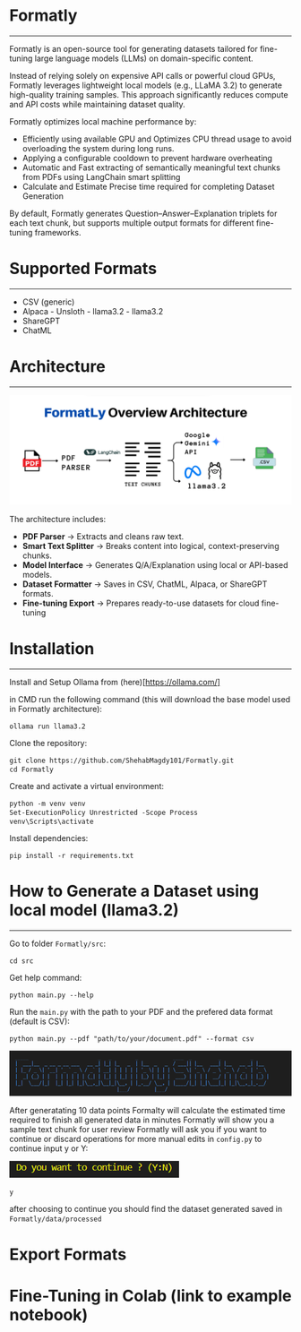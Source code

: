 # Formatly
---
Formatly is an open-source tool for generating datasets tailored for fine-tuning large language models (LLMs) on domain-specific content.

Instead of relying solely on expensive API calls or powerful cloud GPUs, Formatly leverages lightweight local models (e.g., LLaMA 3.2) to generate high-quality training samples. This approach significantly reduces compute and API costs while maintaining dataset quality.

Formatly optimizes local machine performance by:

- Efficiently using available GPU and Optimizes CPU thread usage to avoid overloading the system during long runs.
- Applying a configurable cooldown to prevent hardware overheating
- Automatic and Fast extracting of semantically meaningful text chunks from PDFs using LangChain smart splitting
- Calculate and Estimate Precise time required for completing Dataset Generation

By default, Formatly generates Question–Answer–Explanation triplets for each text chunk, but supports multiple output formats for different fine-tuning frameworks.

# Supported Formats
---
- CSV (generic)
- Alpaca - Unsloth - llama3.2 - llama3.2
- ShareGPT
- ChatML

# Architecture
---

![alt text](image.png)

The architecture includes:

- **PDF Parser** → Extracts and cleans raw text.
- **Smart Text Splitter** → Breaks content into logical, context-preserving chunks.
- **Model Interface** → Generates Q/A/Explanation using local or API-based models.
- **Dataset Formatter** → Saves in CSV, ChatML, Alpaca, or ShareGPT formats.
- **Fine-tuning Export** → Prepares ready-to-use datasets for cloud fine-tuning


# Installation
---

Install and Setup Ollama from (here)[https://ollama.com/]

in CMD run the following command (this will download the base model used in Formatly architecture):

```
ollama run llama3.2
```

Clone the repository:

```
git clone https://github.com/ShehabMagdy101/Formatly.git
cd Formatly

```
Create and activate a virtual environment:

```
python -m venv venv
Set-ExecutionPolicy Unrestricted -Scope Process
venv\Scripts\activate

```

Install dependencies:

```
pip install -r requirements.txt
```
# How to Generate a Dataset using local model (llama3.2)
---


Go to folder `Formatly/src`:

```
cd src

```

Get help command:

```
python main.py --help
```

Run the `main.py` with the path to your PDF and the prefered data format (default is CSV):

```
python main.py --pdf "path/to/your/document.pdf" --format csv
```
![alt text](image-1.png)

After generatating 10 data points Formalty will calculate the estimated time required to finish all generated data in minutes
Formatly will show you a sample text chunk for user review
Formatly will ask you if you want to continue or discard operations for more manual edits in `config.py`
to continue input y or Y:

![alt text](image-2.png)

```
y
```

after choosing to continue you should find the dataset generated saved in `Formatly/data/processed`

# Export Formats



# Fine-Tuning in Colab (link to example notebook)
